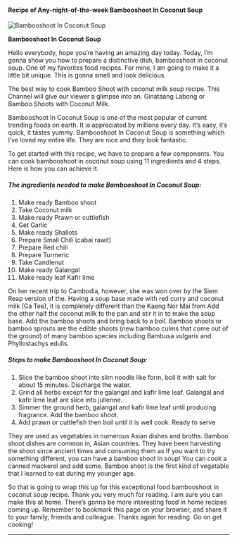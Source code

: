             

#### Recipe of Any-night-of-the-week Bambooshoot In Coconut Soup

![Bambooshoot In Coconut Soup](https://img-global.cpcdn.com/recipes/2e1854cc4748e799/751x532cq70/bambooshoot-in-coconut-soup-recipe-main-photo.jpg)

**Bambooshoot In Coconut Soup**

Hello everybody, hope you’re having an amazing day today. Today, I’m gonna show you how to prepare a distinctive dish, bambooshoot in coconut soup. One of my favorites food recipes. For mine, I am going to make it a little bit unique. This is gonna smell and look delicious.

The best way to cook Bamboo Shoot with coconut milk soup recipe. This Channel will give our viewer a glimpse into an. Ginataang Labong or Bamboo Shoots with Coconut Milk.

Bambooshoot In Coconut Soup is one of the most popular of current trending foods on earth. It is appreciated by millions every day. It’s easy, it’s quick, it tastes yummy. Bambooshoot In Coconut Soup is something which I’ve loved my entire life. They are nice and they look fantastic.

To get started with this recipe, we have to prepare a few components. You can cook bambooshoot in coconut soup using 11 ingredients and 4 steps. Here is how you can achieve it.

##### The ingredients needed to make Bambooshoot In Coconut Soup:

1.  Make ready Bamboo shoot
2.  Take Coconut milk
3.  Make ready Prawn or cuttlefish
4.  Get Garlic
5.  Make ready Shallots
6.  Prepare Small Chili (cabai rawit)
7.  Prepare Red chili
8.  Prepare Turmeric
9.  Take Candlenut
10.  Make ready Galangal
11.  Make ready leaf Kafir lime

On her recent trip to Cambodia, however, she was won over by the Siem Reap version of the. Having a soup base made with red curry and coconut milk (Ga Tee), it is completely different than the Kaeng Nor Mai from Add the other half the coconut milk to the pan and stir it in to make the soup base. Add the bamboo shoots and bring back to a boil. Bamboo shoots or bamboo sprouts are the edible shoots (new bamboo culms that come out of the ground) of many bamboo species including Bambusa vulgaris and Phyllostachys edulis.

##### Steps to make Bambooshoot In Coconut Soup:

1.  Slice the bamboo shoot into slim noodle like form, boil it with salt for about 15 minutes. Discharge the water.
2.  Grind all herbs except for the galangal and kafir lime leaf. Galangal and kafir lime leaf are slice into julienne.
3.  Simmer the ground herb, galangal and kafir lime leaf until producing fragrance. Add the bamboo shoot.
4.  Add prawn or cuttlefish then boil until it is well cook. Ready to serve

They are used as vegetables in numerous Asian dishes and broths. Bamboo shoot dishes are common in, Asian countries. They have been harvesting the shoot since ancient times and consuming them as If you want to try something different, you can have a bamboo shoot in soup! You can cook a canned mackerel and add some. Bamboo shoot is the first kind of vegetable that I learned to eat during my younger age.

So that is going to wrap this up for this exceptional food bambooshoot in coconut soup recipe. Thank you very much for reading. I am sure you can make this at home. There’s gonna be more interesting food in home recipes coming up. Remember to bookmark this page on your browser, and share it to your family, friends and colleague. Thanks again for reading. Go on get cooking!

* * *